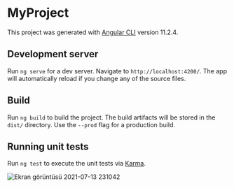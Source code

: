 
# MyProject

This project was generated with [Angular CLI](https://github.com/angular/angular-cli) version 11.2.4.

## Development server

Run `ng serve` for a dev server. Navigate to `http://localhost:4200/`. The app will automatically reload if you change any of the source files.

## Build

Run `ng build` to build the project. The build artifacts will be stored in the `dist/` directory. Use the `--prod` flag for a production build.

## Running unit tests

Run `ng test` to execute the unit tests via [Karma](https://karma-runner.github.io).



![Ekran görüntüsü 2021-07-13 231042](https://user-images.githubusercontent.com/59365403/125518265-4a08d997-436d-4308-bea1-7ecca4e97a6b.png)
